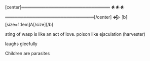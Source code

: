 [center]═════════════════════════════ 𒀭𒀭𒀭 ═════════════════════════════[/center]
𒄈 [b][size=1.1em]A[/size][/b]

sting of wasp is like an act of love. poison like ejaculation (harvester)

laughs gleefully

Children are parasites

